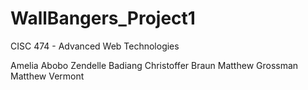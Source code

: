 # WallBangers_Project1
CISC 474 - Advanced Web Technologies

Amelia Abobo
Zendelle Badiang
Christoffer Braun
Matthew Grossman
Matthew Vermont
